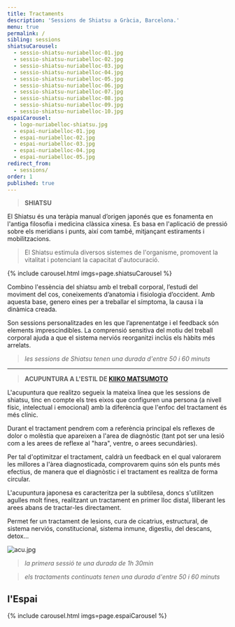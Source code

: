 ```yaml
---
title: Tractaments
description: 'Sessions de Shiatsu a Gràcia, Barcelona.'
menu: true
permalink: /
sibling: sessions
shiatsuCarousel:
  - sessio-shiatsu-nuriabelloc-01.jpg
  - sessio-shiatsu-nuriabelloc-02.jpg
  - sessio-shiatsu-nuriabelloc-03.jpg
  - sessio-shiatsu-nuriabelloc-04.jpg
  - sessio-shiatsu-nuriabelloc-05.jpg
  - sessio-shiatsu-nuriabelloc-06.jpg
  - sessio-shiatsu-nuriabelloc-07.jpg
  - sessio-shiatsu-nuriabelloc-08.jpg
  - sessio-shiatsu-nuriabelloc-09.jpg
  - sessio-shiatsu-nuriabelloc-10.jpg
espaiCarousel:
  - logo-nuriabelloc-shiatsu.jpg
  - espai-nuriabelloc-01.jpg
  - espai-nuriabelloc-02.jpg
  - espai-nuriabelloc-03.jpg
  - espai-nuriabelloc-04.jpg
  - espai-nuriabelloc-05.jpg
redirect_from:
  - sessions/
order: 1
published: true
---
```




> **SHIATSU**

El Shiatsu és una teràpia manual d’origen japonés que es fonamenta en l'antiga filosofia i medicina clàssica xinesa. Es basa en l'aplicació de pressió sobre els meridians i punts, així com també, mitjançant estiraments i mobilitzacions.

> El Shiatsu estimula diversos sistemes de l'organisme, promovent la vitalitat i potenciant la capacitat d'autocuració.

{% include carousel.html imgs=page.shiatsuCarousel %}

Combino l'essència del shiatsu amb el treball corporal, l’estudi del moviment del cos, coneixements d’anatomia i fisiologia d’occident. Amb aquesta base, genero eines per a treballar el símptoma, la causa i la dinàmica creada.

Son sessions personalitzades en les que l’aprenentatge i el feedback són elements imprescindibles. La comprensió sensitiva del motiu del treball corporal ajuda a que el sistema nerviós reorganitzi inclús els hàbits més arrelats. 

> _les sessions de Shiatsu tenen una durada d'entre 50 i 60 minuts_

--------------------------------------------------------------------------------------

> **ACUPUNTURA A L'ESTIL DE [KIIKO MATSUMOTO](http://www.kiikomatsumoto.com/)**

L'acupuntura que realitzo segueix la mateixa línea que les sessions de shiatsu, tinc en compte els tres eixos que configuren una persona (a nivell físic, intelectual i emocional) amb la diferència que l'enfoc del tractament és més clínic.

Durant el tractament pendrem com a referència principal els reflexes de dolor o molèstia que apareixen a l'area de diagnòstic (tant pot ser una lesió com a les arees de reflexe al "hara", ventre, o arees secundàries). 

Per tal d'optimitzar el tractament, caldrà un feedback en el qual valorarem les millores a l'àrea diagnosticada, comprovarem quins són els punts més efectius, de manera que el diagnòstic i el tractament es realitza de forma circular.

L'acupuntura japonesa es caracteritza per la subtilesa, doncs s'utilitzen agulles molt fines, realitzant un tractament en primer lloc distal, lliberant les arees abans de tractar-les directament.

Permet fer un tractament de lesions, cura de cicatrius, estructural, de sistema nerviós, constitucional, sistema inmune, digestiu, del descans, detox... 


![acu.jpg]({{site.baseurl}}/image/acu.jpg)

> _la primera sessió te una durada de 1h 30min_

> _els tractaments continuats tenen una durada d'entre 50 i 60 minuts_



## l'Espai

{% include carousel.html imgs=page.espaiCarousel %}
